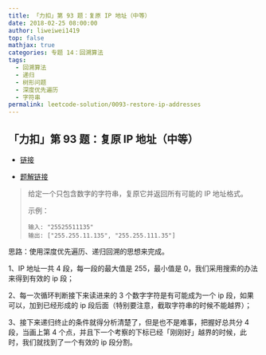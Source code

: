 ```yaml
---
title: 「力扣」第 93 题：复原 IP 地址（中等）
date: 2018-02-25 08:00:00
author: liweiwei1419
top: false
mathjax: true
categories: 专题 14：回溯算法
tags:
  - 回溯算法
  - 递归
  - 树形问题
  - 深度优先遍历
  - 字符串
permalink: leetcode-solution/0093-restore-ip-addresses
---
```


## 「力扣」第 93 题：复原 IP 地址（中等）

+ [链接](https://leetcode-cn.com/problems/restore-ip-addresses/description/)

+ [题解链接](https://leetcode-cn.com/problems/restore-ip-addresses/solution/hui-su-suan-fa-hua-tu-fen-xi-jian-zhi-tiao-jian-by/)

> 给定一个只包含数字的字符串，复原它并返回所有可能的 IP 地址格式。
>
> 示例：
>
> ```
> 输入: "25525511135"
> 输出: ["255.255.11.135", "255.255.111.35"]
> ```

思路：使用深度优先遍历、递归回溯的思想来完成。

1、IP 地址一共 4 段，每一段的最大值是 255，最小值是 0，我们采用搜索的办法来得到有效的 ip 段；

2、每一次循环判断接下来读进来的 3 个数字字符是有可能成为一个 ip 段，如果可以，加到已经形成的 ip 段后面（特别要注意，截取字符串的时候不能越界）；

3、接下来递归终止的条件就得分析清楚了，但是也不是难事，把握好总共分 4 段，当画上第 4 个点，并且下一个考察的下标已经「刚刚好」越界的时候，此时，我们就找到了一个有效的 ip 段分割。

